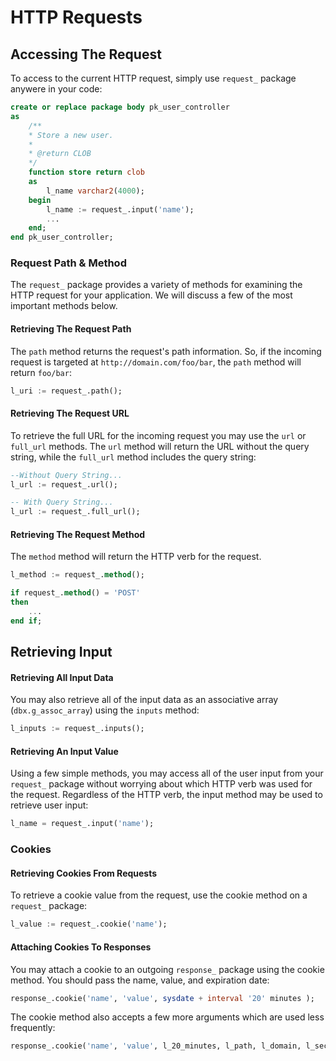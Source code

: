 # HTTP Requests

## Accessing The Request

To access to the current HTTP request, simply use `request_` package anywere in your code:

```sql
create or replace package body pk_user_controller
as
    /**
    * Store a new user.
    *
    * @return CLOB
    */
    function store return clob
    as
        l_name varchar2(4000);
    begin
        l_name := request_.input('name');
        ...
    end;
end pk_user_controller;
```

### Request Path & Method

The `request_` package provides a variety of methods for examining the HTTP request for your application. We will discuss a few of the most important methods below.

#### Retrieving The Request Path

The `path` method returns the request's path information. So, if the incoming request is targeted at `http://domain.com/foo/bar`, the `path` method will return `foo/bar`:

```sql
l_uri := request_.path();
```

#### Retrieving The Request URL

To retrieve the full URL for the incoming request you may use the `url` or `full_url` methods. The  `url` method will return the URL without the query string, while the `full_url` method includes the query string:

```sql
--Without Query String...
l_url := request_.url();

-- With Query String...
l_url := request_.full_url();
```

#### Retrieving The Request Method
The `method` method will return the HTTP verb for the request. 

```sql
l_method := request_.method();

if request_.method() = 'POST'
then
	...
end if;
```


## Retrieving Input

#### Retrieving All Input Data
You may also retrieve all of the input data as an associative array (`dbx.g_assoc_array`) using the `inputs` method:

```sql
l_inputs := request_.inputs();
```


#### Retrieving An Input Value
Using a few simple methods, you may access all of the user input from your `request_` package without worrying about which HTTP verb was used for the request. Regardless of the HTTP verb, the input method may be used to retrieve user input:

```sql
l_name = request_.input('name');
```


### Cookies

#### Retrieving Cookies From Requests

To retrieve a cookie value from the request, use the cookie method on a `request_` package:

```sql
l_value := request_.cookie('name');
```

#### Attaching Cookies To Responses

You may attach a cookie to an outgoing `response_` package using the cookie method. You should pass the name, value, and  expiration date:

```sql
response_.cookie('name', 'value', sysdate + interval '20' minutes );
```

The cookie method also accepts a few more arguments which are used less frequently:

```sql
response_.cookie('name', 'value', l_20_minutes, l_path, l_domain, l_secure, l_httpOnly );
```
